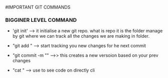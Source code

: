 #IMPORTANT GIT COMMANDS

### BIGGINER LEVEL COMMAND

- 'git init' --> it initialise a new git repo. what is repo it is the folder manage by git where we can track all the changes we are making in folder.

- "git add <filename>" --> start tracking you new changes for he next commit
- "git commit -m "<custom message>" -->> this creates a new versoion based on your prev changes
- "cat <filename>" --> use to see code on directly cli
 